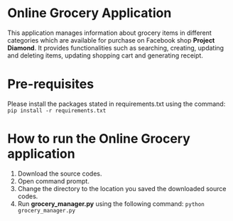 # Online Grocery Application
This application manages information about grocery items in different categories which are available for purchase on Facebook shop **Project Diamond**.
It provides functionalities such as searching, creating, updating and deleting items, updating shopping cart and generating receipt.

# Pre-requisites
Please install the packages stated in requirements.txt using the command: `pip install -r requirements.txt`

# How to run the Online Grocery application
1) Download the source codes.
2) Open command prompt.
3) Change the directory to the location you saved the downloaded source codes.
4) Run **grocery_manager.py** using the following command: `python grocery_manager.py`
